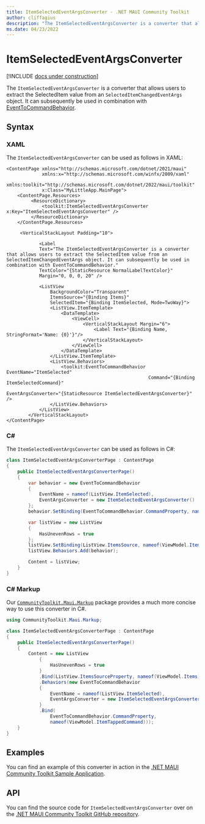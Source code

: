 ```yaml
---
title: ItemSelectedEventArgsConverter - .NET MAUI Community Toolkit
author: cliffagius
description: "The ItemSelectedEventArgsConverter is a converter that allows users to extract the SelectedItem value from an SelectedItemChangedEventArgs object. It can subsequently be used in combination with EventToCommandBehavior"
ms.date: 04/23/2022
---
```


# ItemSelectedEventArgsConverter

[!INCLUDE [docs under construction](../includes/preview-note.md)]

The `ItemSelectedEventArgsConverter` is a converter that allows users to extract the SelectedItem value from an `SelectedItemChangedEventArgs` object. It can subsequently be used in combination with [EventToCommandBehavior](../behaviors/event-to-command-behavior.md).

## Syntax

### XAML

The `ItemSelectedEventArgsConverter` can be used as follows in XAML:

```xaml
<ContentPage xmlns="http://schemas.microsoft.com/dotnet/2021/maui"
             xmlns:x="http://schemas.microsoft.com/winfx/2009/xaml"
             xmlns:toolkit="http://schemas.microsoft.com/dotnet/2022/maui/toolkit"
             x:Class="MyLittleApp.MainPage">
    <ContentPage.Resources>
         <ResourceDictionary>
             <toolkit:ItemSelectedEventArgsConverter x:Key="ItemSelectedEventArgsConverter" />
         </ResourceDictionary>
    </ContentPage.Resources>

     <VerticalStackLayout Padding="10">

            <Label
            Text="The ItemSelectedEventArgsConverter is a converter that allows users to extract the SelectedItem value from an SelectedItemChangedEventArgs object. It can subsequently be used in combination with EventToCommandBehavior."
            TextColor="{StaticResource NormalLabelTextColor}"
            Margin="0, 0, 0, 20" />

            <ListView
                BackgroundColor="Transparent"
                ItemsSource="{Binding Items}"
                SelectedItem="{Binding ItemSelected, Mode=TwoWay}">
                <ListView.ItemTemplate>
                    <DataTemplate>
                        <ViewCell>
                            <VerticalStackLayout Margin="6">
                                <Label Text="{Binding Name, StringFormat='Name: {0}'}"/>
                            </VerticalStackLayout>
                        </ViewCell>
                    </DataTemplate>
                </ListView.ItemTemplate>
                <ListView.Behaviors>
                    <toolkit:EventToCommandBehavior EventName="ItemSelected"
                                                    Command="{Binding ItemSelectedCommand}"
                                                    EventArgsConverter="{StaticResource ItemSelectedEventArgsConverter}" />
                </ListView.Behaviors>
            </ListView>
        </VerticalStackLayout>
</ContentPage>
```



### C#

The `ItemSelectedEventArgsConverter` can be used as follows in C#:

```csharp
class ItemSelectedEventArgsConverterPage : ContentPage
{
    public ItemSelectedEventArgsConverterPage()
    {
        var behavior = new EventToCommandBehavior
        {
            EventName = nameof(ListView.ItemSelected),
            EventArgsConverter = new ItemSelectedEventArgsConverter()
        };
        behavior.SetBinding(EventToCommandBehavior.CommandProperty, nameof(ViewModel.ItemSelectedCommand);

        var listView = new ListView 
        { 
            HasUnevenRows = true 
        };
        listView.SetBinding(ListView.ItemsSource, nameof(ViewModel.Items));
        listView.Behaviors.Add(behavior);

        Content = listView;
    }
}
```

### C# Markup

Our [`CommunityToolkit.Maui.Markup`](../markup/markup.md) package provides a much more concise way to use this converter in C#.

```csharp
using CommunityToolkit.Maui.Markup;

class ItemSelectedEventArgsConverterPage : ContentPage
{
    public ItemSelectedEventArgsConverterPage()
    {
        Content = new ListView
            {
                HasUnevenRows = true
            }
            .Bind(ListView.ItemsSourceProperty, nameof(ViewModel.Items))
            .Behaviors(new EventToCommandBehavior
            {
                EventName = nameof(ListView.ItemSelected),
                EventArgsConverter = new ItemSelectedEventArgsConverter()
            }
            .Bind(
                EventToCommandBehavior.CommandProperty, 
                nameof(ViewModel.ItemTappedCommand)));                   
    }
}
```

## Examples

You can find an example of this converter in action in the [.NET MAUI Community Toolkit Sample Application](https://github.com/CommunityToolkit/Maui/blob/main/samples/CommunityToolkit.Maui.Sample/Pages/Converters/ItemSelectedEventArgsConverterPage.xaml).

## API

You can find the source code for `ItemSelectedEventArgsConverter` over on the [.NET MAUI Community Toolkit GitHub repository](https://github.com/CommunityToolkit/Maui/blob/main/src/CommunityToolkit.Maui/Converters/ItemSelectedEventArgsConverter.shared.cs).
